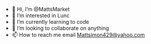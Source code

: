 - 👋 Hi, I’m @MattsMarket
- 👀 I’m interested in Lunc
- 🌱 I’m currently learning to code
- 💞️ I’m looking to collaborate on anything
- 📫 How to reach me email Mattsimon429@yahoo.com

<!---
MattsMarket/MattsMarket is a ✨ special ✨ repository because its `README.md` (this file) appears on your GitHub profile.
You can click the Preview link to take a look at your changes.
--->

